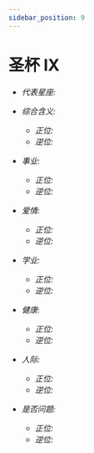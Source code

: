 ```yaml
---
sidebar_position: 9
---
```


# 圣杯 IX

- *代表星座:*
- *综合含义:* 
  - *正位:*
  - *逆位:*
    
- *事业:* 
  - *正位:* 
  - *逆位:*
    
- *爱情:* 
  - *正位:* 
  - *逆位:*
    
- *学业:* 
  - *正位:* 
  - *逆位:*
    
- *健康:* 
  - *正位:* 
  - *逆位:*
    
- *人际:* 
  - *正位:* 
  - *逆位:* 

    
- *是否问题:* 
  - *正位:* 
  - *逆位:* 
